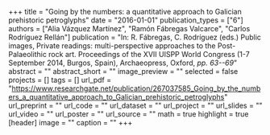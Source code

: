 +++
title = "Going by the numbers: a quantitative approach to Galician prehistoric petroglyphs"
date = "2016-01-01"
publication_types = ["6"]
authors = ["Alia Vázquez Martínez", "Ramón Fábregas Valcarce", "Carlos Rodríguez Rellán"]
publication = "In: R. Fábregas, C. Rodríguez (eds.) Public images, Private readings: multi-perspective approaches to the Post-Palaeolithic rock art. Proceedings of the XVII UISPP World Congress (1-7 September 2014, Burgos, Spain), Archaeopress, Oxford, _pp. 63--69_"
abstract = ""
abstract_short = ""
image_preview = ""
selected = false
projects = []
tags = []
url_pdf = "https://www.researchgate.net/publication/267037585_Going_by_the_numbers_a_quantitative_approach_to_Galician_prehistoric_petroglyphs"
url_preprint = ""
url_code = ""
url_dataset = ""
url_project = ""
url_slides = ""
url_video = ""
url_poster = ""
url_source = ""
math = true
highlight = true
[header]
image = ""
caption = ""
+++
